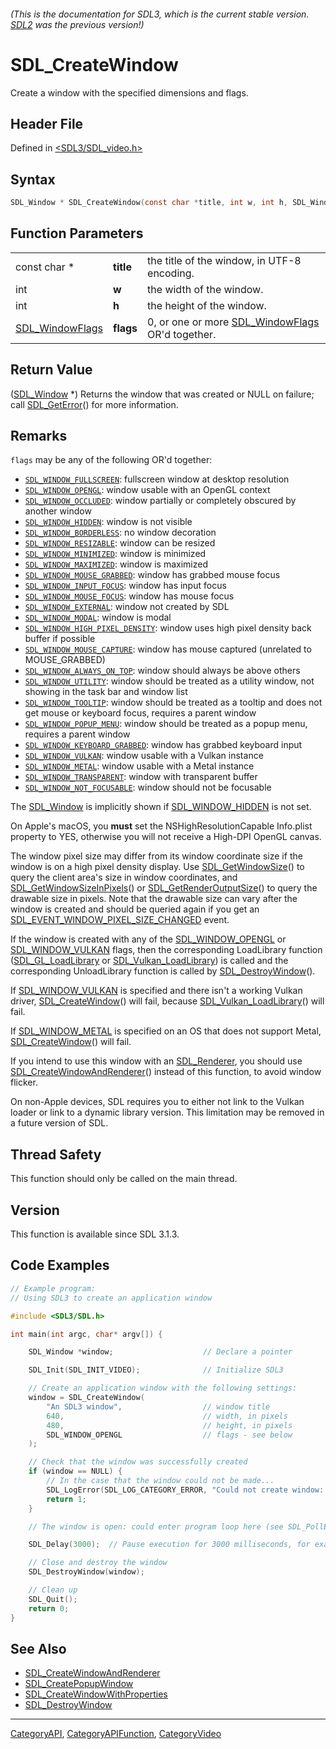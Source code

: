 ###### (This is the documentation for SDL3, which is the current stable version. [SDL2](https://wiki.libsdl.org/SDL2/) was the previous version!)
# SDL_CreateWindow

Create a window with the specified dimensions and flags.

## Header File

Defined in [<SDL3/SDL_video.h>](https://github.com/libsdl-org/SDL/blob/main/include/SDL3/SDL_video.h)

## Syntax

```c
SDL_Window * SDL_CreateWindow(const char *title, int w, int h, SDL_WindowFlags flags);
```

## Function Parameters

|                                    |           |                                                                     |
| ---------------------------------- | --------- | ------------------------------------------------------------------- |
| const char *                       | **title** | the title of the window, in UTF-8 encoding.                         |
| int                                | **w**     | the width of the window.                                            |
| int                                | **h**     | the height of the window.                                           |
| [SDL_WindowFlags](SDL_WindowFlags) | **flags** | 0, or one or more [SDL_WindowFlags](SDL_WindowFlags) OR'd together. |

## Return Value

([SDL_Window](SDL_Window) *) Returns the window that was created or NULL on
failure; call [SDL_GetError](SDL_GetError)() for more information.

## Remarks

`flags` may be any of the following OR'd together:

- [`SDL_WINDOW_FULLSCREEN`](SDL_WINDOW_FULLSCREEN): fullscreen window at
  desktop resolution
- [`SDL_WINDOW_OPENGL`](SDL_WINDOW_OPENGL): window usable with an OpenGL
  context
- [`SDL_WINDOW_OCCLUDED`](SDL_WINDOW_OCCLUDED): window partially or
  completely obscured by another window
- [`SDL_WINDOW_HIDDEN`](SDL_WINDOW_HIDDEN): window is not visible
- [`SDL_WINDOW_BORDERLESS`](SDL_WINDOW_BORDERLESS): no window decoration
- [`SDL_WINDOW_RESIZABLE`](SDL_WINDOW_RESIZABLE): window can be resized
- [`SDL_WINDOW_MINIMIZED`](SDL_WINDOW_MINIMIZED): window is minimized
- [`SDL_WINDOW_MAXIMIZED`](SDL_WINDOW_MAXIMIZED): window is maximized
- [`SDL_WINDOW_MOUSE_GRABBED`](SDL_WINDOW_MOUSE_GRABBED): window has
  grabbed mouse focus
- [`SDL_WINDOW_INPUT_FOCUS`](SDL_WINDOW_INPUT_FOCUS): window has input
  focus
- [`SDL_WINDOW_MOUSE_FOCUS`](SDL_WINDOW_MOUSE_FOCUS): window has mouse
  focus
- [`SDL_WINDOW_EXTERNAL`](SDL_WINDOW_EXTERNAL): window not created by SDL
- [`SDL_WINDOW_MODAL`](SDL_WINDOW_MODAL): window is modal
- [`SDL_WINDOW_HIGH_PIXEL_DENSITY`](SDL_WINDOW_HIGH_PIXEL_DENSITY): window
  uses high pixel density back buffer if possible
- [`SDL_WINDOW_MOUSE_CAPTURE`](SDL_WINDOW_MOUSE_CAPTURE): window has mouse
  captured (unrelated to MOUSE_GRABBED)
- [`SDL_WINDOW_ALWAYS_ON_TOP`](SDL_WINDOW_ALWAYS_ON_TOP): window should
  always be above others
- [`SDL_WINDOW_UTILITY`](SDL_WINDOW_UTILITY): window should be treated as a
  utility window, not showing in the task bar and window list
- [`SDL_WINDOW_TOOLTIP`](SDL_WINDOW_TOOLTIP): window should be treated as a
  tooltip and does not get mouse or keyboard focus, requires a parent
  window
- [`SDL_WINDOW_POPUP_MENU`](SDL_WINDOW_POPUP_MENU): window should be
  treated as a popup menu, requires a parent window
- [`SDL_WINDOW_KEYBOARD_GRABBED`](SDL_WINDOW_KEYBOARD_GRABBED): window has
  grabbed keyboard input
- [`SDL_WINDOW_VULKAN`](SDL_WINDOW_VULKAN): window usable with a Vulkan
  instance
- [`SDL_WINDOW_METAL`](SDL_WINDOW_METAL): window usable with a Metal
  instance
- [`SDL_WINDOW_TRANSPARENT`](SDL_WINDOW_TRANSPARENT): window with
  transparent buffer
- [`SDL_WINDOW_NOT_FOCUSABLE`](SDL_WINDOW_NOT_FOCUSABLE): window should not
  be focusable

The [SDL_Window](SDL_Window) is implicitly shown if
[SDL_WINDOW_HIDDEN](SDL_WINDOW_HIDDEN) is not set.

On Apple's macOS, you **must** set the NSHighResolutionCapable Info.plist
property to YES, otherwise you will not receive a High-DPI OpenGL canvas.

The window pixel size may differ from its window coordinate size if the
window is on a high pixel density display. Use
[SDL_GetWindowSize](SDL_GetWindowSize)() to query the client area's size in
window coordinates, and
[SDL_GetWindowSizeInPixels](SDL_GetWindowSizeInPixels)() or
[SDL_GetRenderOutputSize](SDL_GetRenderOutputSize)() to query the drawable
size in pixels. Note that the drawable size can vary after the window is
created and should be queried again if you get an
[SDL_EVENT_WINDOW_PIXEL_SIZE_CHANGED](SDL_EVENT_WINDOW_PIXEL_SIZE_CHANGED)
event.

If the window is created with any of the
[SDL_WINDOW_OPENGL](SDL_WINDOW_OPENGL) or
[SDL_WINDOW_VULKAN](SDL_WINDOW_VULKAN) flags, then the corresponding
LoadLibrary function ([SDL_GL_LoadLibrary](SDL_GL_LoadLibrary) or
[SDL_Vulkan_LoadLibrary](SDL_Vulkan_LoadLibrary)) is called and the
corresponding UnloadLibrary function is called by
[SDL_DestroyWindow](SDL_DestroyWindow)().

If [SDL_WINDOW_VULKAN](SDL_WINDOW_VULKAN) is specified and there isn't a
working Vulkan driver, [SDL_CreateWindow](SDL_CreateWindow)() will fail,
because [SDL_Vulkan_LoadLibrary](SDL_Vulkan_LoadLibrary)() will fail.

If [SDL_WINDOW_METAL](SDL_WINDOW_METAL) is specified on an OS that does not
support Metal, [SDL_CreateWindow](SDL_CreateWindow)() will fail.

If you intend to use this window with an [SDL_Renderer](SDL_Renderer), you
should use [SDL_CreateWindowAndRenderer](SDL_CreateWindowAndRenderer)()
instead of this function, to avoid window flicker.

On non-Apple devices, SDL requires you to either not link to the Vulkan
loader or link to a dynamic library version. This limitation may be removed
in a future version of SDL.

## Thread Safety

This function should only be called on the main thread.

## Version

This function is available since SDL 3.1.3.

## Code Examples

```c
// Example program:
// Using SDL3 to create an application window

#include <SDL3/SDL.h>

int main(int argc, char* argv[]) {

    SDL_Window *window;                    // Declare a pointer

    SDL_Init(SDL_INIT_VIDEO);              // Initialize SDL3

    // Create an application window with the following settings:
    window = SDL_CreateWindow(
        "An SDL3 window",                  // window title
        640,                               // width, in pixels
        480,                               // height, in pixels
        SDL_WINDOW_OPENGL                  // flags - see below
    );

    // Check that the window was successfully created
    if (window == NULL) {
        // In the case that the window could not be made...
        SDL_LogError(SDL_LOG_CATEGORY_ERROR, "Could not create window: %s\n", SDL_GetError());
        return 1;
    }

    // The window is open: could enter program loop here (see SDL_PollEvent())

    SDL_Delay(3000);  // Pause execution for 3000 milliseconds, for example

    // Close and destroy the window
    SDL_DestroyWindow(window);

    // Clean up
    SDL_Quit();
    return 0;
}

```

## See Also

- [SDL_CreateWindowAndRenderer](SDL_CreateWindowAndRenderer)
- [SDL_CreatePopupWindow](SDL_CreatePopupWindow)
- [SDL_CreateWindowWithProperties](SDL_CreateWindowWithProperties)
- [SDL_DestroyWindow](SDL_DestroyWindow)

----
[CategoryAPI](CategoryAPI), [CategoryAPIFunction](CategoryAPIFunction), [CategoryVideo](CategoryVideo)

